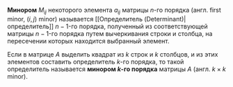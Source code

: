 **Минором** $M_{ij}$ некоторого элемента $a_{ij}$ матрицы $n$-го порядка (англ. first minor, $(i,j)$ minor) называется [[Определитель (Determinant)|определитель]] $n-1$-го порядка, полученный из соответствующей матрицы $n-1$-го порядка путем вычеркивания строки и столбца, на пересечении которых находится выбранный элемент.

Если в матрице $A$ выделить квадрат из $k$ строк и $k$ столбцов, и из этих элементов составить определитель $k$-го порядка, то такой определитель называется **минором *k*-го порядка** матрицы $A$ (англ. $k \times k$ minor).